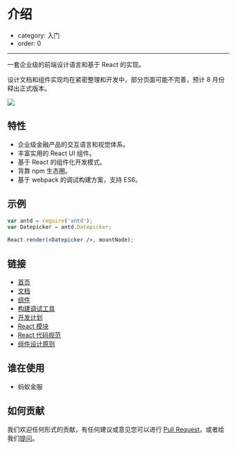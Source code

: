 # 介绍

- category: 入门
- order: 0

---

一套企业级的前端设计语言和基于 React 的实现。

设计文档和组件实现均在紧密整理和开发中，部分页面可能不完善，预计 8 月份释出正式版本。

![](https://t.alipayobjects.com/images/rmsweb/T11aVgXc4eXXXXXXXX.svg)

## 特性

- 企业级金融产品的交互语言和视觉体系。
- 丰富实用的 React UI 组件。
- 基于 React 的组件化开发模式。
- 背靠 npm 生态圈。
- 基于 webpack 的调试构建方案，支持 ES6。

## 示例

```jsx
var antd = require('antd');
var Datepicker = antd.Datepicker;

React.render(<Datepicker />, mountNode);
```

## 链接

- [首页](http://ant.design/)
- [文档](http://ant.design/docs/introduce)
- [组件](http://ant.design/components/)
- [构建调试工具](https://github.com/ant-design/antd-bin)
- [开发计划](https://github.com/ant-design/ant-design/issues/9)
- [React 模块](http://react-component.github.io/)
- [React 代码规范](https://github.com/react-component/react-component.github.io/blob/master/docs/zh-cn/component-code-style.md)
- [组件设计原则](https://github.com/react-component/react-component.github.io/blob/master/docs/zh-cn/component-design.md)

## 谁在使用

- 蚂蚁金服

## 如何贡献

我们欢迎任何形式的贡献，有任何建议或意见您可以进行 [Pull Request](https://github.com/ant-design/ant-design/pulls)，或者给我们[提问](https://github.com/ant-design/ant-design/issues)。
